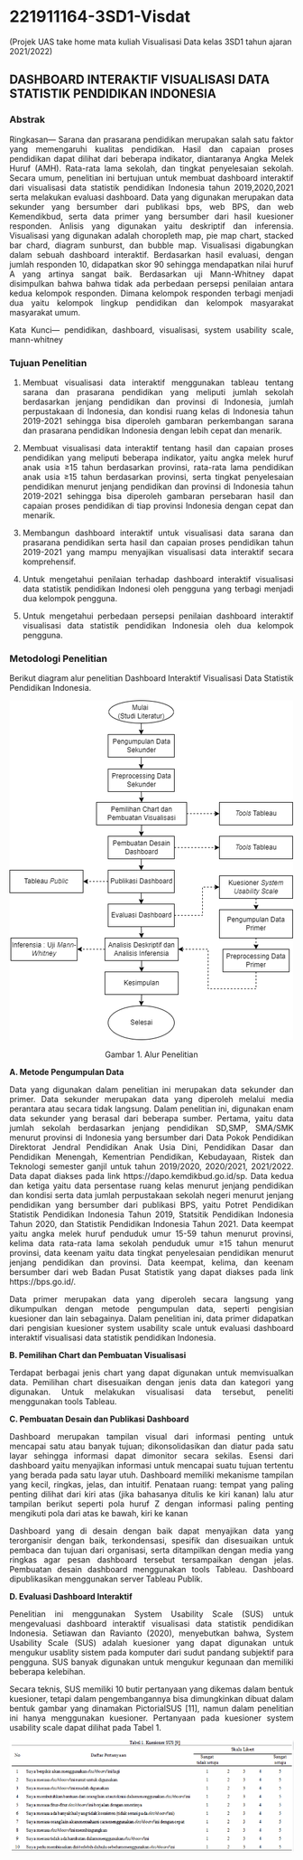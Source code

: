 # 221911164-3SD1-Visdat
(Projek UAS take home mata kuliah Visualisasi Data kelas 3SD1 tahun ajaran 2021/2022)

<h2><b>DASHBOARD INTERAKTIF VISUALISASI DATA STATISTIK PENDIDIKAN INDONESIA</b></h2>

<h3><b>Abstrak</b></h3>

<p align="justify">Ringkasan— Sarana dan prasarana pendidikan merupakan salah satu faktor yang memengaruhi kualitas pendidikan. Hasil dan capaian proses pendidikan dapat dilihat dari beberapa indikator, diantaranya Angka Melek Huruf (AMH). Rata-rata lama sekolah, dan tingkat penyelesaian sekolah. Secara umum, penelitian ini bertujuan untuk membuat dashboard interaktif dari visualisasi data statistik pendidikan Indonesia tahun 2019,2020,2021 serta melakukan evaluasi dashboard. Data yang digunakan merupakan data sekunder yang bersumber dari publikasi bps, web BPS, dan web Kemendikbud, serta data primer yang bersumber dari hasil kuesioner responden. Anlisis yang digunakan yaitu deskriptif dan inferensia. Visualisasi yang digunakan adalah choropleth map, pie map chart, stacked bar chard, diagram sunburst, dan bubble map. Visualisasi digabungkan dalam sebuah dashboard interaktif. Berdasarkan hasil evaluasi, dengan jumlah responden 10, didapatkan skor 90 sehingga mendapatkan nilai huruf A yang artinya sangat baik. Berdasarkan uji Mann-Whitney dapat disimpulkan bahwa bahwa tidak ada perbedaan persepsi penilaian antara kedua kelompok responden. Dimana kelompok responden terbagi menjadi dua yaitu kelompok lingkup pendidikan dan  kelompok masyarakat masyarakat umum.</p>

<p align="justify">Kata Kunci— pendidikan, dashboard, visualisasi, system usability scale, mann-whitney</p>

<h3><b>Tujuan Penelitian</b></h3>

1. <p align="justify">Membuat visualisasi data interaktif menggunakan tableau tentang sarana dan prasarana pendidikan yang meliputi jumlah sekolah berdasarkan jenjang pendidikan dan provinsi di Indonesia, jumlah perpustakaan di Indonesia, dan kondisi ruang kelas di Indonesia tahun 2019-2021 sehingga bisa diperoleh gambaran perkembangan sarana dan prasarana pendidikan Indonesia dengan lebih cepat dan menarik.</p>
2. <p align="justify">Membuat visualisasi data interaktif tentang hasil dan capaian proses pendidikan yang meliputi beberapa indikator, yaitu angka melek huruf anak usia ≥15 tahun berdasarkan provinsi, rata-rata lama pendidikan anak usia ≥15 tahun berdasarkan provinsi, serta tingkat penyelesaian pendidikan menurut jenjang pendidikan dan provinsi di Indonesia tahun 2019-2021 sehingga bisa diperoleh gambaran persebaran hasil dan capaian proses pendidikan di tiap provinsi Indonesia dengan cepat dan menarik.</p>
3. <p align="justify">Membangun dashboard interaktif untuk visualisasi data sarana dan prasarana pendidikan serta hasil dan capaian proses pendidikan tahun 2019-2021 yang mampu menyajikan visualisasi data interaktif secara komprehensif.</p>
4. <p align="justify">Untuk mengetahui penilaian terhadap dashboard interaktif visualisasi data statistik pendidikan Indonesi oleh pengguna yang terbagi menjadi dua kelompok pengguna.</p>
5. <p align="justify">Untuk mengetahui perbedaan persepsi penilaian dashboard interaktif visualisasi data statistik pendidikan Indonesia oleh dua kelompok pengguna.</p>

<h3><b>Metodologi Penelitian</b></h3>
<p align="justify">Berikut diagram alur penelitian Dashboard Interaktif Visualisasi Data Statistik Pendidikan Indonesia. </p>

![AlurPenelitian](AlurPenelitian/AlurPenelitian.png)
<p align="center">Gambar 1. Alur Penelitian</p>

<p align="justify"><b>A. Metode Pengumpulan Data</b></p>

<p align="justify">Data yang digunakan dalam penelitian ini merupakan data sekunder dan primer. Data sekunder merupakan data yang diperoleh melalui media perantara atau secara tidak langsung. Dalam penelitian ini, digunakan enam data sekunder yang berasal dari beberapa sumber. Pertama, yaitu data jumlah sekolah berdasarkan jenjang pendidikan SD,SMP, SMA/SMK menurut provinsi di Indonesia yang bersumber dari Data Pokok Pendidikan Direktorat Jendral Pendidikan Anak Usia Dini, Pendidikan Dasar dan Pendidikan Menengah, Kementrian Pendidikan, Kebudayaan, Ristek dan Teknologi semester ganjil untuk tahun 2019/2020, 2020/2021, 2021/2022. Data dapat diakses pada link https://dapo.kemdikbud.go.id/sp. Data kedua dan ketiga yaitu data persentase ruang kelas menurut jenjang pendidikan dan kondisi serta data jumlah perpustakaan sekolah negeri menurut jenjang pendidikan yang bersumber dari publikasi BPS, yaitu Potret Pendidikan Statistik Pendidikan Indonesia Tahun 2019, Statsitik Pendidikan Indonesia Tahun 2020, dan Statistik Pendidikan Indonesia Tahun 2021. Data keempat yaitu angka melek huruf penduduk umur 15-59 tahun menurut provinsi, kelima data rata-rata lama sekolah penduduk umur ≥15 tahun menurut provinsi, data keenam yaitu data tingkat penyelesaian pendidikan menurut jenjang pendidikan dan provinsi. Data keempat, kelima, dan keenam bersumber dari web Badan Pusat Statistik yang dapat diakses pada link https://bps.go.id/.</p>

<p align="justify">Data primer merupakan data yang diperoleh secara langsung yang dikumpulkan dengan metode pengumpulan data, seperti pengisian kuesioner dan lain sebagainya. Dalam penelitian ini, data primer didapatkan dari pengisian kuesioner system usability scale untuk evaluasi dashboard interaktif visualisasi data statistik pendidikan Indonesia. </p>

<p align="justify"><b>B.	Pemilihan Chart dan Pembuatan Visualisasi</b></p>
<p align="justify">Terdapat berbagai jenis chart yang dapat digunakan untuk memvisualkan data. Pemilihan chart disesuaikan dengan jenis data dan kategori yang digunakan.  Untuk melakukan visualisasi data tersebut, peneliti menggunakan tools Tableau.</p>

<p align="justify"><b>C.	Pembuatan Desain dan Publikasi Dashboard</b></p>

<p align="justify">Dashboard merupakan tampilan visual dari informasi penting untuk mencapai satu atau banyak tujuan; dikonsolidasikan dan diatur pada satu layar sehingga informasi dapat dimonitor secara sekilas. Esensi dari dashboard yaitu menyajikan informasi untuk mencapai suatu tujuan tertentu yang berada pada satu layar utuh. Dashboard memiliki mekanisme tampilan yang kecil, ringkas, jelas, dan intuitif. Penataan ruang: tempat yang paling penting dilihat dari kiri atas (jika bahasanya ditulis ke kiri kanan) lalu atur tampilan berikut seperti pola huruf Z dengan informasi paling penting mengikuti pola dari atas ke bawah, kiri ke kanan</p>

<p align="justify">Dashboard yang di desain dengan baik dapat menyajikan data yang terorganisir dengan baik, terkondensasi, spesifik dan disesuaikan untuk pembaca dan tujuan dari organisasi, serta ditampilkan dengan media yang ringkas agar pesan dashboard tersebut tersampaikan dengan jelas. Pembuatan desain dashboard menggunakan tools Tableau. Dashboard dipublikasikan menggunakan server Tableau Publik.</p>

<p align="justify"><b>D.	Evaluasi Dashboard Interaktif</b></p>

<p align="justify">Penelitian ini menggunakan System Usability Scale (SUS) untuk mengevaluasi dashboard interaktif visualisasi data statistik pendidikan Indonesia. Setiawan dan Ravianto (2020), menyebutkan bahwa, System Usability Scale (SUS) adalah kuesioner yang dapat digunakan untuk mengukur usablity sistem pada komputer dari sudut pandang subjektif para pengguna. SUS banyak digunakan untuk mengukur kegunaan dan memiliki beberapa kelebihan. </p>

<p align="justify">Secara teknis, SUS memiliki 10 butir pertanyaan yang dikemas dalam bentuk kuesioner, tetapi dalam pengembangannya bisa dimungkinkan dibuat dalam bentuk gambar yang dinamakan PictorialSUS [11], namun dalam penelitian ini hanya menggunakan kuesioner. Pertanyaan pada kuesioner system usability scale dapat dilihat pada Tabel 1.</p>

![Kuesioner](GambarTabel/Tabel1.png)